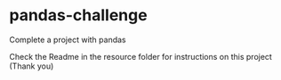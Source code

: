 # pandas-challenge
Complete a project with pandas

Check the Readme in the resource folder for instructions on this project (Thank you)
